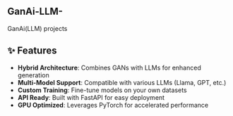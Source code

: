 ## GanAi-LLM-
GanAi(LLM) projects

## ✨ Features

- **Hybrid Architecture**: Combines GANs with LLMs for enhanced generation
- **Multi-Model Support**: Compatible with various LLMs (Llama, GPT, etc.)
- **Custom Training**: Fine-tune models on your own datasets
- **API Ready**: Built with FastAPI for easy deployment
- **GPU Optimized**: Leverages PyTorch for accelerated performance
